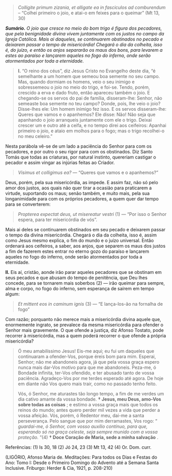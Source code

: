 > *Colligite primum zizania, et alligate ea in fasciculos ad comburendum* – “Colhei primeiro o joio, e atai-o em feixes para o queimar” (Mt 13, 30)

***Sumário.** O joio que cresce no meio do bom trigo é figura dos pecadores, que pela benignidade divina vivem juntamente com os justos no campo da Igreja Católica. Mais ai daqueles, se continuarem obstinados no pecado e deixarem passar o tempo de misericórdia! Chegará o dia da colheita, isso é, do juízo, e então os anjos separarão os maus dos bons, para levarem a estes ao paraíso e lançarem aqueles no fogo do inferno, onde serão atormentados por toda a eternidade.*

> **I.** “O reino dos céus”, diz Jesus Cristo no Evangelho deste dia, “é semelhante a um homem que semeou boa semente no seu campo. Mas, quando dormiam os homens, veio o seu inimigo e sobressemeou o joio no meio do trigo, e foi-se. Tendo, porém, crescido a erva e dado fruto, então apareceu também o joio. E chegando-se os servos do pai de família, disseram-lhe: Senhor, não semeaste boa semente no teu campo? Donde, pois, lhe veio o joio? Disse-lhes ele: Um homem inimigo fez isso. E os servos disseram-lhe: Queres que vamos e o apanhemos? Ele disse: Não! Não seja que apanhando o joio arranqueis juntamente com ele o trigo. Deixai crescer um e outro até a ceifa, e no tempo direi aos ceifeiros: Apanhai primeiro o joio, e ataio em molhos para o fogo; mas o trigo recolhei-o no meu celeiro.”

Nesta parábola vê-se de um lado a paciência do Senhor para com os pecadores, e por outro o seu rigor para com os obstinados. Diz Santo Tomás que todas as criaturas, por natural instinto, quereriam castigar o pecador e assim vingar as injúrias feitas ao Criador.

> *Visimus et colligimus ea?* — “Queres que vamos e o apanhemos?”

Deus, porém, pela sua misericórdia, as impede. E assim faz, não só pelo amor dos justos, aos quais não quer tirar a ocasião para praticarem a virtude, suportando os maus; senão também, e muito mais, pela sua longanimidade para com os próprios pecadores, a quem quer dar tempo para se converterem:

> *Propterea expectat deus, ut misereatur vestri* (1) — “Por isso o Senhor espera, para ter misericórdia de vós”.

Mais ai deles se continuarem obstinados em seu pecado e deixarem passar o tempo da divina misericórdia. Chegará o dia da colheita, isso é, assim como Jesus mesmo explica, o fim do mundo e o juízo universal. Então ordenará aos ceifeiros, a saber, aos anjos, que separem os maus dos justos a fim de fazerem estes entrar no eterno gozo do paraíso e lançarem aqueles no fogo do inferno, onde serão atormentados por toda a eternidade.

**II.** Eis aí, cristão, aonde irão parar aqueles pecadores que se obstinam em seus pecados e que abusam do tempo de penitência, que Deu lhes concede, para se tornarem mais soberbos (2) — irão queimar para sempre, alma e corpo, no fogo do inferno, sem esperança de saírem em tempo algum:

> *Et mittent eos in caminum ignis* (3) — “E lança-los-ão na fornalha de fogo”

Com razão; porquanto não merece mais a misericórdia divina aquele que, enormemente ingrato, se prevalece da mesma misericórdia para ofender o Senhor mais gravemente. O que ofende a justiça, diz Afonso Tostato, pode recorrer à misericórdia, mas a quem poderá recorrer o que ofende a própria misericórdia?

> Ó meu amabilíssimo Jesus! Eis-me aqui; eu fui um daqueles que continuaram a ofender-Vos, porque éreis bom para mim. Esperai, Senhor; não me abandoneis agora, já que pela vossa graça espero nunca mais dar-Vos motivo para que me abandoneis. Peza-me, ó Bondade infinita, ter-Vos ofendido, e ter abusado tanto de vossa paciência. Agradeço-Vos por me terdes esperado até agora. De hoje em diante não Vos quero mais trair, como no passado tenho feito.
>
> Vós, ó Senhor, me aturastes tão longo tempo, a fim de me verdes um dia cativo amante da vossa bondade. **† Jesus, meu Deus, amo-Vos sobre todas as coisas** ; e estimo a vossa graça mais que todos os reinos do mundo; antes quero perder mil vezes a vida que perder a vossa afeição. Vós, porém, ó Redentor meu, dai-me a santa perseverança. Pelo sangue que por mim derramastes, Vos rogo: “ *guardai-me, ó Senhor, com vosso auxílio contínuo, para que, esperando só na graça celeste, seja sempre munido com a vossa proteção.* ”(4) **† Doce Coração de Maria, sede a minha salvação** .

Referências: (1) Is 30, 18 (2) Jó 24, 23 (3) Mt 13, 42 (4) Or. Dom. curr.

(LIGÓRIO, Afonso Maria de. Meditações: Para todos os Dias e Festas do Ano: Tomo I: Desde o Primeiro Domingo do Advento até a Semana Santa Inclusive. Friburgo: Herder & Cia, 1921, p. 208-210)
